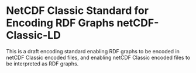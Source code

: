NetCDF Classic Standard for Encoding RDF Graphs netCDF-Classic-LD
==============================================================

This is a draft encoding standard enabling RDF graphs to be encoded in netCDF Classic encoded files, and enabling netCDF Classic encoded files to be interpreted as RDF graphs.

